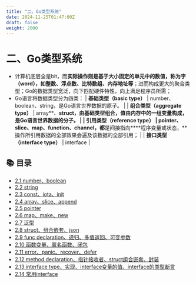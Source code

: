 ```yaml
---
title: "二、Go类型系统"
date: 2024-11-25T01:47:00Z
draft: false
weight: 2000
---
```


# 二、Go类型系统

- 计算机底层全是bit，而**实际操作则是基于大小固定的单元中的数值，称为字（word），****如整数、浮点数、比特数组、内存地址****等**；进而构成更大的聚合类型；Go的数据类型宽泛，向下匹配硬件特性，向上满足程序员所需；
- Go语言将数据类型分为四类：
    | **基础类型（basic type）** | number、boolean、string，是Go语言世界数据的原子。 | 
    | **组合类型（aggregate type）** | array**、**struct，由基础类型组合，值由内存中的一组变量构成，是Go语言世界数据的分子。 | 
    | **引用类型（reference type）** | pointer、slice、map、function、**channel**，都**是间接指向****程序变量或状态，**操作所引用数据的全部效果会遍及该数据的全部引用； | 
    | **接口类型（interface type）** | interface | 


## 📚 目录

- [2.1 number、boolean](2-1-number-boolean/)
- [2.2 string](2-2-string/)
- [2.3 const、iota、init](2-3-const-iota-init/)
- [2.4 array、slice、append](2-4-array-slice-append/)
- [2.5 pointer](2-5-pointer/)
- [2.6 map、make、new](2-6-map-make-new/)
- [2.7 泛型](2-7-泛型/)
- [2.8 struct、组合嵌套、json](2-8-struct-组合嵌套-json/)
- [2.9 func declaration、递归、多值返回、可变参数](2-9-func-declaration-递归-多值返回-可变参数/)
- [2.10 函数变量、匿名函数、闭包](2-10-函数变量-匿名函数-闭包/)
- [2.11 error、panic、recover、defer ](2-11-error-panic-recover-defer-/)
- [2.12 method declaration、指针接收者、struct组合嵌套、封装](2-12-method-declaration-指针接收者-struct组合嵌套-封装/)
- [2.13 interface type、实现、interface变量的值、interface的类型断言](2-13-interface-type-实现-interface变量的值-interface的类型断言/)
- [2.14 常用interface](2-14-常用interface/)



























